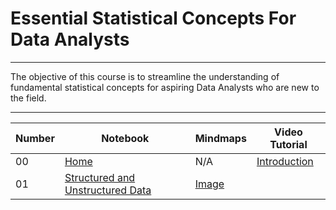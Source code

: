 # Essential Statistical Concepts For Data Analysts
---

The objective of this course is to streamline the understanding of fundamental statistical concepts for aspiring Data Analysts who are new to the field.

---

| Number | Notebook | Mindmaps | Video Tutorial |
| ----- |  ----- |  ----- | -----|
| 00 | [Home](https://github.com/everndah/Statistics_For_Data_Analysis/blob/main/docs/index.md) | N/A | [Introduction](https://www.youtube.com/watch?v=g9w3GJr-HY0) |
| 01 | [ Structured and Unstructured Data](https://github.com/everndah/Statistics_For_Data_Analysis/blob/main/docs/01_Structured_and_Unstructured_Data.ipynb) | [Image](https://github.com/everndah/Statistics_For_Data_Analysis/blob/main/Images/EDA.png) |